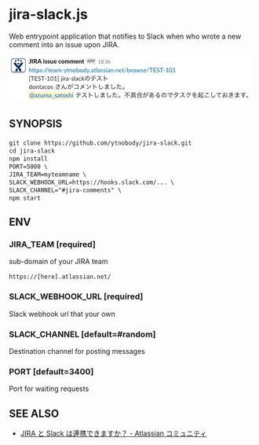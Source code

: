 # jira-slack.js

Web entrypoint application that notifies to Slack when who wrote a new comment into an issue upon JIRA.

![image](doc/image/example.png)
## SYNOPSIS

    git clone https://github.com/ytnobody/jira-slack.git
    cd jira-slack
    npm install
    PORT=5000 \
    JIRA_TEAM=myteamname \
    SLACK_WEBHOOK_URL=https://hooks.slack.com/... \
    SLACK_CHANNEL="#jira-comments" \
    npm start

## ENV

### JIRA_TEAM [required]

sub-domain of your JIRA team 

    https://[here].atlassian.net/
### SLACK_WEBHOOK_URL [required]

Slack webhook url that your own

### SLACK_CHANNEL [default=#random]

Destination channel for posting messages
### PORT [default=3400]

Port for waiting requests

## SEE ALSO

* [JIRA と Slack は連携できますか？ - Atlassian コミュニティ ](https://www.ricksoft.jp/qa/questions/8520384/jira-%E3%81%A8-slack-%E3%81%AF%E9%80%A3%E6%90%BA%E3%81%A7%E3%81%8D%E3%81%BE%E3%81%99%E3%81%8B)
